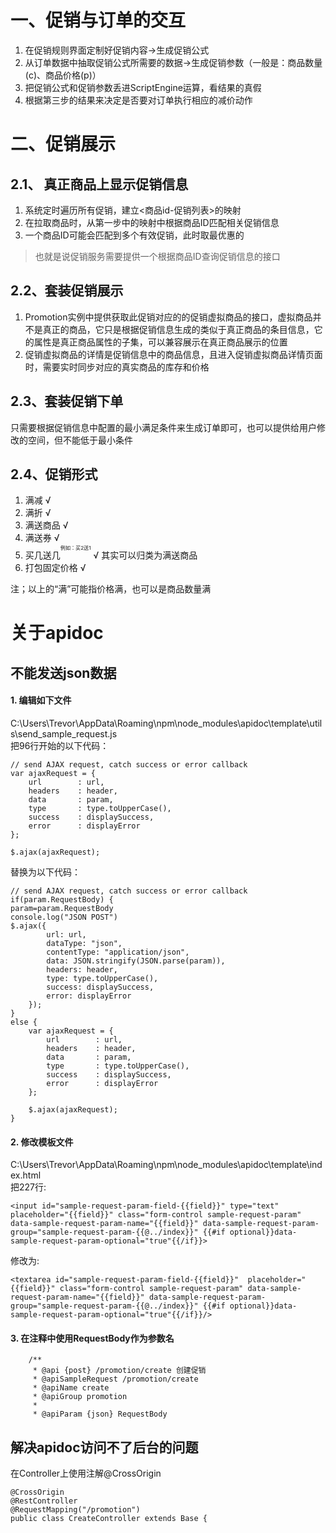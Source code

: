 # 一、促销与订单的交互
1. 在促销规则界面定制好促销内容->生成促销公式
2. 从订单数据中抽取促销公式所需要的数据->生成促销参数（一般是：商品数量(c)、商品价格(p)）
3. 把促销公式和促销参数丢进ScriptEngine运算，看结果的真假
4. 根据第三步的结果来决定是否要对订单执行相应的减价动作

# 二、促销展示
## 2.1、 真正商品上显示促销信息
1. 系统定时遍历所有促销，建立<商品id-促销列表>的映射
2. 在拉取商品时，从第一步中的映射中根据商品ID匹配相关促销信息
3. 一个商品ID可能会匹配到多个有效促销，此时取最优惠的
> 也就是说促销服务需要提供一个根据商品ID查询促销信息的接口

## 2.2、套装促销展示
1. Promotion实例中提供获取此促销对应的的促销虚拟商品的接口，虚拟商品并不是真正的商品，它只是根据促销信息生成的类似于真正商品的条目信息，它的属性是真正商品属性的子集，可以兼容展示在真正商品展示的位置
2. 促销虚拟商品的详情是促销信息中的商品信息，且进入促销虚拟商品详情页面时，需要实时同步对应的真实商品的库存和价格

## 2.3、套装促销下单
只需要根据促销信息中配置的最小满足条件来生成订单即可，也可以提供给用户修改的空间，但不能低于最小条件


## 2.4、促销形式
1. 满减 &radic;
2. 满折 &radic;
3. 满送商品 &radic;
4. 满送券 &radic;
5. 买几送几<sup><sup><sup>例如：买2送1</sup></sup></sup> &radic; 其实可以归类为满送商品 
6. 打包固定价格 &radic;

注；以上的“满”可能指价格满，也可以是商品数量满


# 关于apidoc
## 不能发送json数据
#### 1. 编辑如下文件
C:\Users\Trevor\AppData\Roaming\npm\node_modules\apidoc\template\utils\send_sample_request.js<br>
把96行开始的以下代码：
```
// send AJAX request, catch success or error callback
var ajaxRequest = {
    url        : url,
    headers    : header,
    data       : param,
    type       : type.toUpperCase(),
    success    : displaySuccess,
    error      : displayError
};

$.ajax(ajaxRequest);
```

替换为以下代码：
```
// send AJAX request, catch success or error callback
if(param.RequestBody) {
param=param.RequestBody
console.log("JSON POST")
$.ajax({
        url: url,
        dataType: "json",
        contentType: "application/json",
        data: JSON.stringify(JSON.parse(param)),
        headers: header,
        type: type.toUpperCase(),
        success: displaySuccess,
        error: displayError
    });
}
else {
    var ajaxRequest = {
        url        : url,
        headers    : header,
        data       : param,
        type       : type.toUpperCase(),
        success    : displaySuccess,
        error      : displayError
    };

    $.ajax(ajaxRequest);
}

```
#### 2. 修改模板文件
C:\Users\Trevor\AppData\Roaming\npm\node_modules\apidoc\template\index.html<br>
把227行:
```
<input id="sample-request-param-field-{{field}}" type="text" placeholder="{{field}}" class="form-control sample-request-param" data-sample-request-param-name="{{field}}" data-sample-request-param-group="sample-request-param-{{@../index}}" {{#if optional}}data-sample-request-param-optional="true"{{/if}}>
```
修改为:
```
<textarea id="sample-request-param-field-{{field}}"  placeholder="{{field}}" class="form-control sample-request-param" data-sample-request-param-name="{{field}}" data-sample-request-param-group="sample-request-param-{{@../index}}" {{#if optional}}data-sample-request-param-optional="true"{{/if}}/>
```
#### 3. 在注释中使用RequestBody作为参数名
```
    /**
     * @api {post} /promotion/create 创建促销
     * @apiSampleRequest /promotion/create
     * @apiName create
     * @apiGroup promotion
     *
     * @apiParam {json} RequestBody
```


## 解决apidoc访问不了后台的问题
在Controller上使用注解@CrossOrigin
```
@CrossOrigin
@RestController
@RequestMapping("/promotion")
public class CreateController extends Base {
```